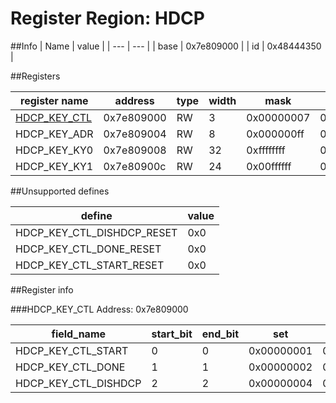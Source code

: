 # Register Region: HDCP


##Info
| Name | value |
| --- | --- |
| base | 0x7e809000 |
| id | 0x48444350 |

##Registers

| register name | address | type | width | mask | reset |
| --- | --- | --- | --- | --- | --- |
| [HDCP_KEY_CTL](#hdcp_key_ctl) | 0x7e809000 | RW | 3 | 0x00000007 | 0000000000 |
| HDCP_KEY_ADR | 0x7e809004 | RW | 8 | 0x000000ff | 0000000000 |
| HDCP_KEY_KY0 | 0x7e809008 | RW | 32 | 0xffffffff | 0000000000 |
| HDCP_KEY_KY1 | 0x7e80900c | RW | 24 | 0x00ffffff | 0000000000 |

##Unsupported defines

| define | value |
| --- | --- |
| HDCP_KEY_CTL_DISHDCP_RESET | 0x0 |
| HDCP_KEY_CTL_DONE_RESET | 0x0 |
| HDCP_KEY_CTL_START_RESET | 0x0 |

##Register info


###HDCP_KEY_CTL
 Address: 0x7e809000

| field_name | start_bit | end_bit | set | clear | reset |
| --- | --- | --- | --- | --- | --- |
| HDCP_KEY_CTL_START | 0 | 0 | 0x00000001 | 0xfffffffe | 0x0 |
| HDCP_KEY_CTL_DONE | 1 | 1 | 0x00000002 | 0xfffffffd | 0x0 |
| HDCP_KEY_CTL_DISHDCP | 2 | 2 | 0x00000004 | 0xfffffffb | 0x0 |
